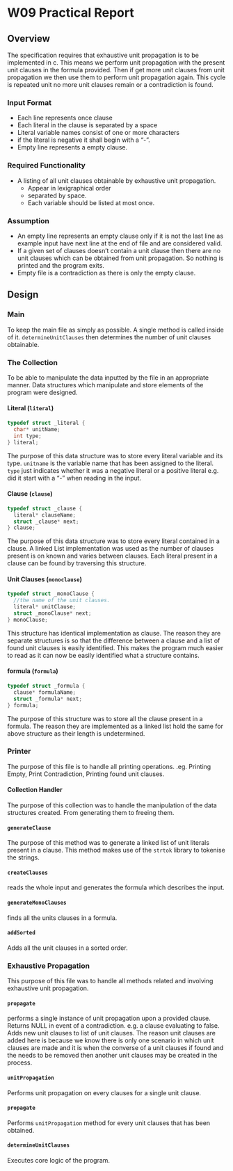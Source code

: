 # W09 Practical Report

## Overview

The specification requires that exhaustive unit propagation is to be implemented in c. This means we perform unit propagation with the present unit clauses in the formula provided. Then if get more unit clauses from unit propagation we then use them to perform unit propagation again. This cycle is repeated unit no more unit clauses remain or a contradiction is found.

### Input Format

* Each line represents once clause
* Each literal in the clause is separated by a space
* Literal variable names consist of one or more characters
* if the literal is negative it shall begin with a “-”.
* Empty line represents a empty clause.

### Required Functionality

* A listing of all unit clauses obtainable by exhaustive unit propagation.
  * Appear in lexigraphical order
  * separated by space.
  * Each variable should be listed at most once.

### Assumption

* An empty line represents an empty clause only if it is not the last line as example input have next line at the end of file and are considered valid.
* If a given set of clauses doesn’t contain a unit clause then there are no unit clauses which can be obtained from unit propagation.  So nothing is printed and the program exits.
* Empty file is a contradiction as there is only the empty clause.

## Design

### Main

To keep the main file as simply as possible. A single method is called inside of it. `determineUnitClauses` then determines the number of unit clauses obtainable.

### The Collection

To be able to manipulate the data inputted by the file in an appropriate manner. Data structures which manipulate and store elements of the program were designed.

#### Literal (`literal`)

```c
typedef struct _literal {
  char* unitName;
  int type;
} literal;
```

The purpose of this data structure was to store every literal variable and its type. `unitname` is the variable name that has been assigned to the literal. `type` just indicates whether it was a negative literal or a positive literal e.g. did it start with a “-” when reading in the input.

 #### Clause (`clause`)

```c
typedef struct _clause {
  literal* clauseName;
  struct _clause* next;
} clause;
```

The purpose of this data structure was to store every literal contained in a clause. A linked List implementation was used as the number of clauses present is on known and varies between clauses. Each literal present in a clause can be found by traversing this structure.

#### Unit Clauses (`monoclause`)

```c
typedef struct _monoClause {
  //the name of the unit clauses.
  literal* unitClause;
  struct _monoClause* next;
} monoClause;
```

This structure has identical implementation as clause. The reason they are separate structures is so that the difference between a clause and a list of found unit clauses is easily identified. This makes the program much easier to read as it can now be easily identified what a structure contains.

#### formula (`formula`)

```c
typedef struct _formula {
  clause* formulaName;
  struct _formula* next;
} formula;
```

The purpose of this structure was to store all the clause present in a formula. The reason they are implemented as a linked list hold the same for above structure as their length is undetermined.

### Printer

The purpose of this file is to handle all printing operations. .eg. Printing Empty, Print Contradiction, Printing found unit clauses.

#### Collection Handler

The purpose of this collection was to handle the manipulation of the data structures created. From generating them to freeing them.

#### `generateClause`

The purpose of this method was to generate a linked list of unit literals present in a clause. This method makes use of the `strtok` library to tokenise the strings.

#### `createClauses`

reads the whole input and generates the formula which describes the input.

#### `generateMonoClauses`

finds all the units clauses in a formula.

#### `addSorted`

Adds all the unit clauses in a sorted order.

### Exhaustive Propagation

This purpose of this file was to handle all methods related and involving exhaustive unit propagation.

#### `propagate`

performs a single instance of unit propagation upon a provided clause. Returns NULL in event of a contradiction. e.g. a clause evaluating to false. Adds new unit clauses to list of unit clauses. The reason unit clauses are added here is because we know there is only one scenario in which unit clauses are made and it  is when the converse of a unit clauses if found and the needs to be removed then another unit clauses may be created in the process.

#### `unitPropagation`

Performs unit propagation on every clauses for a single unit clause.

#### `propagate`

Performs `unitPropagation` method for every unit clauses that has been obtained.

#### `determineUnitClauses`

Executes core logic of the program.

